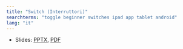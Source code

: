 ```yaml
---
title: "Switch (Interruttori)"
searchterms: "toggle beginner switches ipad app tablet android"
lang: "it"
---
```

 <ul>
 <li class="ng-binding">Slides:
 <a href="translations/it/beginner/Switch.pptx">PPTX</a>,
 <a href="translations/it/beginner/Switch.pdf">PDF</a>
 </li>
 </ul>
